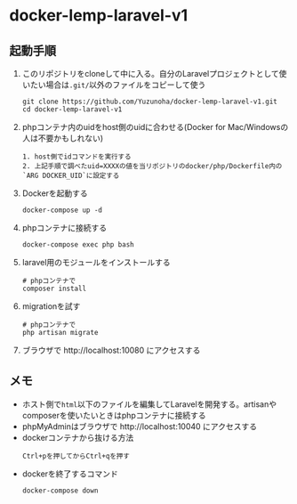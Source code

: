 # docker-lemp-laravel-v1

## 起動手順
1. このリポジトリをcloneして中に入る。自分のLaravelプロジェクトとして使いたい場合は`.git/`以外のファイルをコピーして使う
    ```
    git clone https://github.com/Yuzunoha/docker-lemp-laravel-v1.git
    cd docker-lemp-laravel-v1
    ```
1. phpコンテナ内のuidをhost側のuidに合わせる(Docker for Mac/Windowsの人は不要かもしれない)
    ```
    1. host側でidコマンドを実行する 
    2. 上記手順で調べたuid=XXXXの値を当リポジトリのdocker/php/Dockerfile内の`ARG DOCKER_UID`に設定する
    ```
1. Dockerを起動する
    ```
    docker-compose up -d
    ```
1. phpコンテナに接続する
    ```
    docker-compose exec php bash
    ```
1. laravel用のモジュールをインストールする
    ```
    # phpコンテナで
    composer install
    ```
1. migrationを試す
    ```
    # phpコンテナで
    php artisan migrate
    ```
1. ブラウザで http://localhost:10080 にアクセスする

## メモ
- ホスト側で`html`以下のファイルを編集してLaravelを開発する。artisanやcomposerを使いたいときはphpコンテナに接続する
- phpMyAdminはブラウザで http://localhost:10040 にアクセスする
- dockerコンテナから抜ける方法
    ```
    Ctrl+pを押してからCtrl+qを押す
    ```
- dockerを終了するコマンド
    ```
    docker-compose down
    ```
